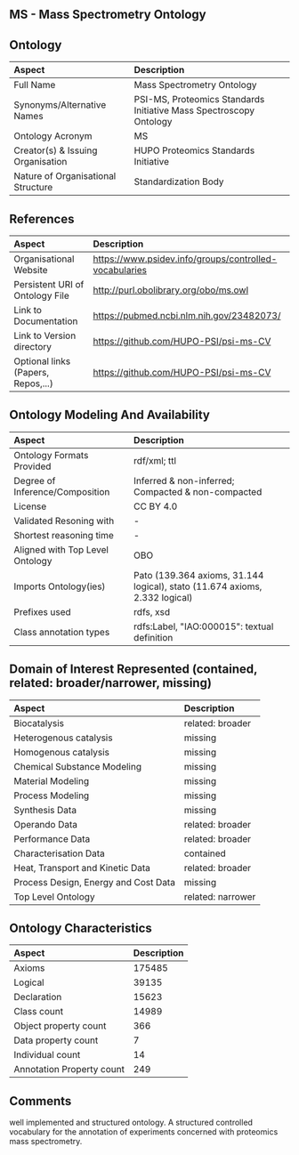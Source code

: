 ## MS - Mass Spectrometry Ontology


## Ontology
|Aspect |Description| 
 |:---|:---|
| Full Name | Mass Spectrometry Ontology |
| Synonyms/Alternative Names | PSI-MS, Proteomics Standards Initiative Mass Spectroscopy Ontology |
| Ontology Acronym | MS |
| Creator(s) & Issuing Organisation | HUPO Proteomics Standards Initiative |
| Nature of Organisational Structure | Standardization Body |

## References
|Aspect |Description| 
 |:---|:---|
| Organisational Website | https://www.psidev.info/groups/controlled-vocabularies |
| Persistent URI of Ontology File | http://purl.obolibrary.org/obo/ms.owl |
| Link to Documentation | https://pubmed.ncbi.nlm.nih.gov/23482073/ |
| Link to Version directory | https://github.com/HUPO-PSI/psi-ms-CV |
| Optional links (Papers, Repos,...) | https://github.com/HUPO-PSI/psi-ms-CV  |

## Ontology Modeling And Availability
|Aspect |Description| 
 |:---|:---|
| Ontology Formats Provided | rdf/xml; ttl |
| Degree of Inference/Composition | Inferred & non-inferred; Compacted & non-compacted |
| License | CC BY 4.0 |
| Validated Resoning with | - |
| Shortest reasoning time | - |
| Aligned with Top Level Ontology | OBO  |
| Imports Ontology(ies) | Pato (139.364 axioms, 31.144 logical), stato (11.674 axioms, 2.332 logical) |
| Prefixes used | rdfs, xsd |
| Class annotation types | rdfs:Label, "IAO:000015": textual definition |

## Domain of Interest Represented (contained, related: broader/narrower, missing)
|Aspect |Description| 
 |:---|:---|
| Biocatalysis | related: broader |
| Heterogenous catalysis | missing |
| Homogenous catalysis | missing |
| Chemical Substance Modeling | missing |
| Material Modeling | missing |
| Process Modeling | missing |
| Synthesis Data | missing |
| Operando Data | related: broader |
| Performance Data | related: broader |
| Characterisation Data | contained |
| Heat, Transport and Kinetic Data | related: broader |
| Process Design, Energy and Cost Data | missing |
| Top Level Ontology | related: narrower |

## Ontology Characteristics
|Aspect |Description| 
 |:---|:---|
| Axioms | 175485 |
| Logical | 39135 |
| Declaration | 15623 |
| Class count | 14989 |
| Object property count | 366 |
| Data property count | 7 |
| Individual count | 14 |
| Annotation Property count | 249 |

## Comments
well implemented and structured ontology. A structured controlled vocabulary for the annotation of experiments concerned with proteomics mass spectrometry.

